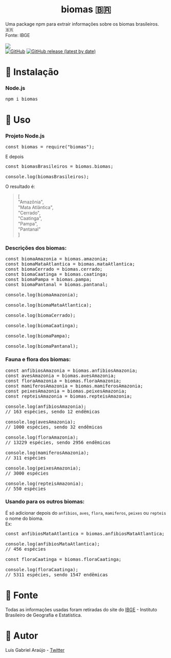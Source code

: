 <h1 align="center">biomas 🇧🇷</h1>
Uma package npm para extrair informações sobre os biomas brasileiros. 🇧🇷 <br>
Fonte: IBGE
<br>
<br>
<a href="https://nodei.co/npm/biomas/"><img src="https://nodei.co/npm/biomas.png"></a> <br>
<a href="https://github.com/luisgbr1el/biomas/blob/main/LICENSE"><img alt="GitHub" src="https://img.shields.io/github/license/luisgbr1el/biomas"></a> 
<a href="https://github.com/luisgbr1el/biomas"><img alt="GitHub release (latest by date)" src="https://img.shields.io/github/v/release/luisgbr1el/biomas"></a>

# 🚩 Instalação

### Node.js
 <pre>
npm i biomas
</pre>

# 🚩 Uso

### Projeto Node.js
<pre>
const biomas = require("biomas");
</pre>
E depois
<pre>
const biomasBrasileiros = biomas.biomas;

console.log(biomasBrasileiros);
</pre>

O resultado é:
>[ <br>
>	"Amazônia", <br>
>	"Mata Atlântica", <br>
>	"Cerrado", <br>
>	"Caatinga", <br>
>	"Pampa", <br>
>	"Pantanal" <br>
>]

### Descrições dos biomas:
<pre>
const biomaAmazonia = biomas.amazonia;
const biomaMataAtlantica = biomas.mataAtlantica;
const biomaCerrado = biomas.cerrado;
const biomaCaatinga = biomas.caatinga;
const biomaPampa = biomas.pampa;
const biomaPantanal = biomas.pantanal;

console.log(biomaAmazonia);

console.log(biomaMataAtlantica);

console.log(biomaCerrado);

console.log(biomaCaatinga);

console.log(biomaPampa);

console.log(biomaPantanal);
</pre>

### Fauna e flora dos biomas:
<pre>
const anfibiosAmazonia = biomas.anfibiosAmazonia;
const avesAmazonia = biomas.avesAmazonia;
const floraAmazonia = biomas.floraAmazonia;
const mamiferosAmazonia = biomas.mamiferosAmazonia;
const peixesAmazonia = biomas.peixesAmazonia;
const repteisAmazonia = biomas.repteisAmazonia;

console.log(anfibiosAmazonia); <br>// 163 espécies, sendo 12 endêmicas<br>
console.log(avesAmazonia); <br>// 1000 espécies, sendo 32 endêmicas<br>
console.log(floraAmazonia); <br>// 13229 espécies, sendo 2956 endêmicas<br>
console.log(mamiferosAmazonia); <br>// 311 espécies<br>
console.log(peixesAmazonia); <br>// 3000 espécies<br>
console.log(repteisAmazonia); <br>// 550 espécies
</pre>

### Usando para os outros biomas:
É só adicionar depois do `anfibios`, `aves`, `flora`, `mamiferos`, `peixes` ou `repteis` o nome do bioma. <br>
Ex:
<pre>
const anfibiosMataAtlantica = biomas.anfibiosMataAtlantica;

console.log(anfibiosMataAtlantica);
// 456 espécies

const floraCaatinga = biomas.floraCaatinga;

console.log(floraCaatinga);
// 5311 espécies, sendo 1547 endêmicas
</pre>

# 🚩 Fonte
Todas as informações usadas foram retiradas do site do [IBGE](https://educa.ibge.gov.br/jovens/conheca-o-brasil/territorio/18307-biomas-brasileiros.html) - Instituto Brasileiro de Geografia e Estatística.

# 🚩 Autor
Luis Gabriel Araújo - [Twitter](https://twitter.com/luisgbr1el)
